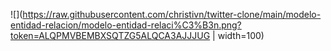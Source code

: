 ![](https://raw.githubusercontent.com/christivn/twitter-clone/main/modelo-entidad-relacion/modelo-entidad-relaci%C3%B3n.png?token=ALQPMVBEMBXSQTZG5ALQCA3AJJJUG | width=100)
